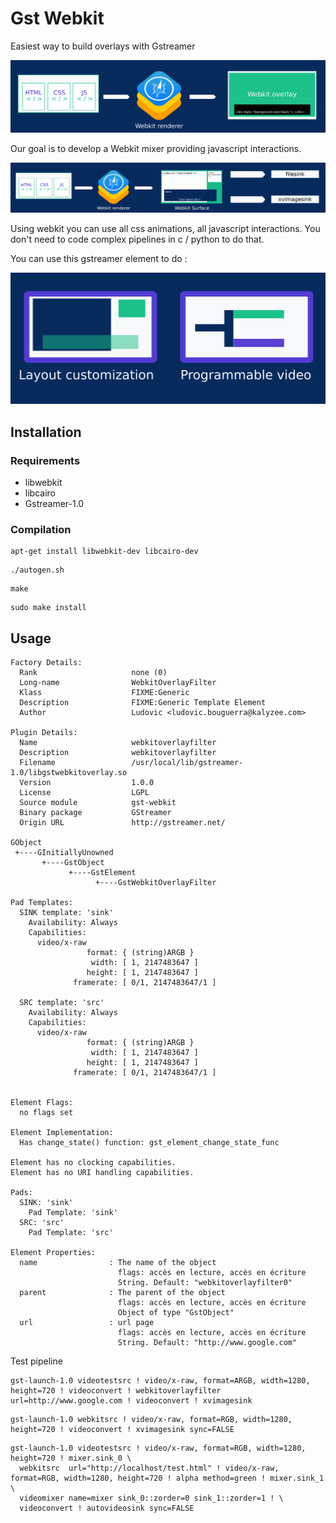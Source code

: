 # Gst Webkit

Easiest way to build overlays with Gstreamer

![](imgs/principes.png)

Our goal is to develop a Webkit mixer providing javascript interactions.

![](imgs/principes-surface.png)


Using webkit you can use all css animations, all javascript interactions. You don't need to code complex pipelines in c / python to do that.


You can use this gstreamer element to do :

![](imgs/usages.png)

## Installation

### Requirements

* libwebkit
* libcairo
* Gstreamer-1.0

### Compilation

```
apt-get install libwebkit-dev libcairo-dev
```

```
./autogen.sh
```

```
make
```

```
sudo make install
```

## Usage

```
Factory Details:
  Rank                     none (0)
  Long-name                WebkitOverlayFilter
  Klass                    FIXME:Generic
  Description              FIXME:Generic Template Element
  Author                   Ludovic <ludovic.bouguerra@kalyzee.com>

Plugin Details:
  Name                     webkitoverlayfilter
  Description              webkitoverlayfilter
  Filename                 /usr/local/lib/gstreamer-1.0/libgstwebkitoverlay.so
  Version                  1.0.0
  License                  LGPL
  Source module            gst-webkit
  Binary package           GStreamer
  Origin URL               http://gstreamer.net/

GObject
 +----GInitiallyUnowned
       +----GstObject
             +----GstElement
                   +----GstWebkitOverlayFilter

Pad Templates:
  SINK template: 'sink'
    Availability: Always
    Capabilities:
      video/x-raw
                 format: { (string)ARGB }
                  width: [ 1, 2147483647 ]
                 height: [ 1, 2147483647 ]
              framerate: [ 0/1, 2147483647/1 ]

  SRC template: 'src'
    Availability: Always
    Capabilities:
      video/x-raw
                 format: { (string)ARGB }
                  width: [ 1, 2147483647 ]
                 height: [ 1, 2147483647 ]
              framerate: [ 0/1, 2147483647/1 ]


Element Flags:
  no flags set

Element Implementation:
  Has change_state() function: gst_element_change_state_func

Element has no clocking capabilities.
Element has no URI handling capabilities.

Pads:
  SINK: 'sink'
    Pad Template: 'sink'
  SRC: 'src'
    Pad Template: 'src'

Element Properties:
  name                : The name of the object
                        flags: accès en lecture, accès en écriture
                        String. Default: "webkitoverlayfilter0"
  parent              : The parent of the object
                        flags: accès en lecture, accès en écriture
                        Object of type "GstObject"
  url                 : url page
                        flags: accès en lecture, accès en écriture
                        String. Default: "http://www.google.com"

```


Test pipeline

```
gst-launch-1.0 videotestsrc ! video/x-raw, format=ARGB, width=1280, height=720 ! videoconvert ! webkitoverlayfilter url=http://www.google.com ! videoconvert ! xvimagesink
```


```
gst-launch-1.0 webkitsrc ! video/x-raw, format=RGB, width=1280, height=720 ! videoconvert ! xvimagesink sync=FALSE
```

```
gst-launch-1.0 videotestsrc ! video/x-raw, format=RGB, width=1280, height=720 ! mixer.sink_0 \
  webkitsrc  url="http://localhost/test.html" ! video/x-raw, format=RGB, width=1280, height=720 ! alpha method=green ! mixer.sink_1 \
  videomixer name=mixer sink_0::zorder=0 sink_1::zorder=1 ! \
  videoconvert ! autovideosink sync=FALSE
```
